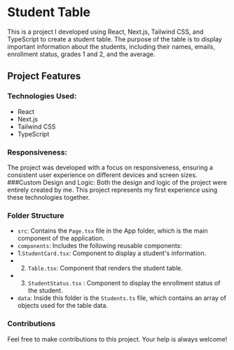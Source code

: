 # Student Table
This is a project I developed using React, Next.js, Tailwind CSS, and TypeScript to create a student table. The purpose of the table is to display important information about the students, including their names, emails, enrollment status, grades 1 and 2, and the average.

## Project Features
### Technologies Used:

- React
- Next.js
- Tailwind CSS
- TypeScript

### Responsiveness: 
The project was developed with a focus on responsiveness, ensuring a consistent user experience on different devices and screen sizes.
###Custom Design and Logic: 
Both the design and logic of the project were entirely created by me. This project represents my first experience using these technologies together.

### Folder Structure
- `src`: Contains the `Page.tsx` file in the App folder, which is the main component of the application.
- `components`: Includes the following reusable components:
- 1.`StudentCard.tsx`: Component to display a student's information.
- 2. `Table.tsx`: Component that renders the student table.
- 3. `StudentStatus.tsx` : Component to display the enrollment status of the student.
- `data`: Inside this folder is the `Students.ts` file, which contains an array of objects used for the table data.

### Contributions
Feel free to make contributions to this project. Your help is always welcome!



